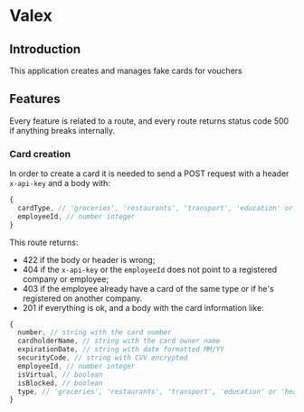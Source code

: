 # Valex

## Introduction

This application creates and manages fake cards for vouchers

## Features

Every feature is related to a route, and every route returns status code 500 if anything breaks internally.

### Card creation

In order to create a card it is needed to send a POST request with a header `x-api-key` and a body with:

```js
{
  cardType, // 'groceries', 'restaurants', 'transport', 'education' or 'health'
  employeeId, // number integer
}
```

This route returns:

- 422 if the body or header is wrong;
- 404 if the `x-api-key` or the `employeeId` does not point to a registered company or employee;
- 403 if the employee already have a card of the same type or if he's registered on another company.
- 201 if everything is ok, and a body with the card information like:

```js
{
  number, // string with the card number
  cardholderName, // string with the card owner name
  expirationDate, // string with date formatted MM/YY
  securityCode, // string with CVV encrypted
  employeeId, // number integer
  isVirtual, // boolean
  isBlocked, // boolean
  type, // 'groceries', 'restaurants', 'transport', 'education' or 'health'
}
```
